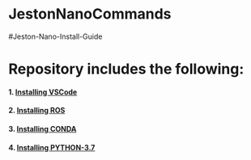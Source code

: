 # JestonNanoCommands
#Jeston-Nano-Install-Guide


# Repository includes the following:

####	1. [Installing VSCode](https://github.com/AymanAkhras/JestonNanoCommands/blob/main/Installation_Guides/VSCODE_INSTALL.md)

####	2. [Installing ROS](https://github.com/AymanAkhras/JestonNanoCommands/blob/main/Installation_Guides/ROS_INSTALL.md) 

####	3. [Installing CONDA](https://github.com/AymanAkhras/JestonNanoCommands/blob/main/Installation_Guides/CONDA_INSTALL)


####	4. [Installing PYTHON-3.7](https://github.com/AymanAkhras/JestonNanoCommands/blob/main/Installation_Guides/PYTHON-3.7_INSTALL)




